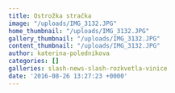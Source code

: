 ```yaml
---
title: Ostrožka stračka
image: "/uploads/IMG_3132.JPG"
home_thumbnail: "/uploads/IMG_3132.JPG"
gallery_thumbnail: "/uploads/IMG_3132.JPG"
content_thumbnail: "/uploads/IMG_3132.JPG"
author: katerina-polednikova
categories: []
galleries: slash-news-slash-rozkvetla-vinice
date: '2016-08-26 13:27:23 +0000'
---
```

